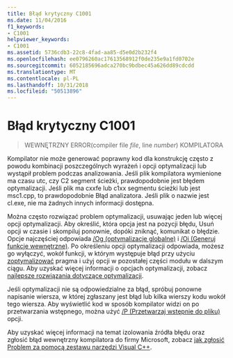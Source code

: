 ```yaml
---
title: Błąd krytyczny C1001
ms.date: 11/04/2016
f1_keywords:
- C1001
helpviewer_keywords:
- C1001
ms.assetid: 5736cdb3-22c8-4fad-aa85-d5e0d2b232f4
ms.openlocfilehash: ee0796260ac17613568912f0de235e9a1fd0702e
ms.sourcegitcommit: 6052185696adca270bc9bdbec45a626dd89cdcdd
ms.translationtype: MT
ms.contentlocale: pl-PL
ms.lasthandoff: 10/31/2018
ms.locfileid: "50513896"
---
```

# <a name="fatal-error-c1001"></a>Błąd krytyczny C1001

> WEWNĘTRZNY ERROR(compiler file *file*, line *number*) KOMPILATORA

Kompilator nie może generować poprawny kod dla konstrukcję często z powodu kombinacji poszczególnych wyrażeń i opcji optymalizacji lub wystąpił problem podczas analizowania. Jeśli plik kompilatora wymienione ma czasu utc, czy C2 segment ścieżki, prawdopodobnie jest błędem optymalizacji. Jeśli plik ma cxxfe lub c1xx segmentu ścieżki lub jest msc1.cpp, to prawdopodobnie Błąd analizatora. Jeśli plik o nazwie jest cl.exe, nie ma żadnych innych informacji dostępna.

Można często rozwiązać problem optymalizacji, usuwając jeden lub więcej opcji optymalizacji. Aby określić, która opcja jest na pozycji błędu, Usuń opcji w czasie i skompiluj ponownie, dopóki zniknąć, komunikat o błędzie. Opcje najczęściej odpowiada [/Og (optymalizacje globalne)](../../build/reference/og-global-optimizations.md) i [/Oi (Generuj funkcje wewnętrzne)](../../build/reference/oi-generate-intrinsic-functions.md). Po określeniu opcji optymalizacji odpowiada, możesz go wyłączyć, wokół funkcji, w którym występuje błąd przy użyciu [zoptymalizować](../../preprocessor/optimize.md) pragma i użyj opcji w pozostałej części modułu w dalszym ciągu. Aby uzyskać więcej informacji o opcjach optymalizacji, zobacz [najlepsze rozwiązania dotyczące optymalizacji](../../build/reference/optimization-best-practices.md).

Jeśli optymalizacji nie są odpowiedzialne za błąd, spróbuj ponowne napisanie wiersza, w której zgłaszany jest błąd lub kilka wierszy kodu wokół tego wiersza. Aby wyświetlić kod w sposób kompilator widzi on po przetwarzania wstępnego, można użyć [/P (Przetwarzaj wstępnie do pliku)](../../build/reference/p-preprocess-to-a-file.md) opcji.

Aby uzyskać więcej informacji na temat izolowania źródła błędu oraz zgłosić błąd wewnętrzny kompilatora do firmy Microsoft, zobacz [jak zgłosić Problem za pomocą zestawu narzędzi Visual C++](../../how-to-report-a-problem-with-the-visual-cpp-toolset.md).